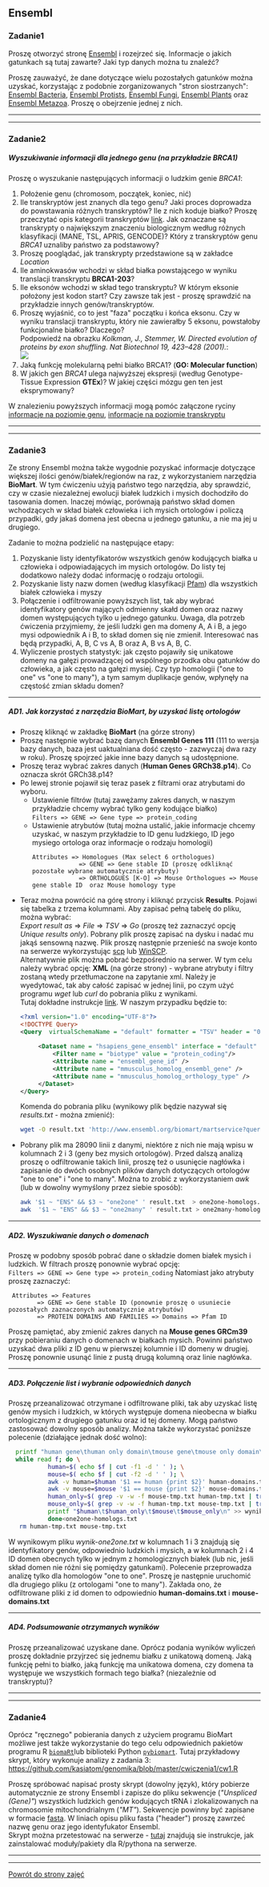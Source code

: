 ## Ensembl  

### Zadanie1 
Proszę otworzyć stronę [Ensembl](https://www.ensembl.org/index.html) i rozejrzeć się. Informacje o jakich gatunkach są tutaj zawarte? 
Jaki typ danych można tu znaleźć? 
  
Proszę zauważyć, że dane dotyczące wielu pozostałych gatunków można uzyskać, korzystając z podobnie zorganizowanych "stron siostrzanych":
 [Ensembl Bacteria](http://bacteria.ensembl.org/index.html), [Ensembl Protists](http://protists.ensembl.org/index.html), 
 [Ensembl Fungi](http://fungi.ensembl.org/index.html), [Ensembl Plants](http://plants.ensembl.org/index.html) oraz 
 [Ensembl Metazoa](http://metazoa.ensembl.org/index.html). Proszę o obejrzenie jednej z nich.    

***
***

### Zadanie2 
##### Wyszukiwanie informacji dla jednego genu (na przykładzie *BRCA1*)
Proszę o wyszukanie następujących informacji o ludzkim genie *BRCA1*:  
 1. Położenie genu (chromosom, początek, koniec, nić)  
 2. Ile transkryptów jest znanych dla tego genu? Jaki proces doprowadza do powstawania różnych transkryptów? 
 Ile z nich koduje białko? Proszę przeczytać opis kategorii transkryptów
  [link](https://www.ensembl.org/info/genome/genebuild/transcript_quality_tags.html#tsl). Jak oznaczane są transkrypty o 
  największym znaczeniu biologicznym według różnych klasyfikacji (MANE, TSL, APRIS, GENCODE)? Który z transkryptów genu *BRCA1* uznaliby
   państwo za podstawowy?
 3. Proszę pooglądać, jak transkrypty przedstawione są w zakładce *Location*   
 4. Ile aminokwasów wchodzi w skład białka powstającego w wyniku translacji transkryptu **BRCA1-203**?
 5. Ile eksonów wchodzi w skład tego transkryptu? W którym eksonie położony jest kodon start? Czy zawsze tak jest - 
 proszę sprawdzić na przykładzie innych genów/transkryptów.  
 6. Proszę wyjaśnić, co to jest "faza" początku i końca eksonu. Czy w wyniku translacji transkryptu, który nie zawierałby 5 eksonu, 
 powstałoby funkcjonalne białko? Dlaczego?   
  Podpowiedź na obrazku *Kolkman, J., Stemmer, W. Directed evolution of proteins by exon shuffling. Nat Biotechnol 19, 423–428 (2001).*:    
   ![](faza-eksonow.png)
 7. Jaką funkcję molekularną pełni białko BRCA1? (**GO: Molecular function**)
 8. W jakich gen *BRCA1* ulega najwyższej ekspresji (według Genotype-Tissue Expression **GTEx**)? W jakiej części mózgu gen ten jest eksprymowany?

W znalezieniu powyższych informacji mogą pomóc załączone ryciny [informacje na poziomie genu](https://github.com/genomika-2020/genomika/blob/master/cwiczenia1/gene-level.png), [informacje na poziomie transkryptu](https://github.com/genomika-2020/genomika/blob/master/cwiczenia1/transcript-level.png)  
  
***
***
  
 ### Zadanie3
Ze strony Ensembl można także wygodnie pozyskać informacje dotyczące większej ilości genów/białek/regionów na raz, z 
wykorzystaniem narzędzia **BioMart**. W tym ćwiczeniu użyją państwo tego narzędzia, aby sprawdzić, czy w czasie niezależnej 
ewolucji białek ludzkich i mysich dochodziło do tasowania domen. Inaczej mówiąc, porównają państwo skład domen wchodzących w skład 
białek człowieka i ich mysich ortologów i policzą przypadki, gdy jakaś domena jest obecna u jednego gatunku, a nie ma jej u drugiego.    
  
 Zadanie to można podzielić na następujące etapy:  
  1. Pozyskanie listy identyfikatorów wszystkich genów kodujących białka u człowieka i odpowiadających im mysich ortologów. 
  Do listy tej dodatkowo należy dodać informację o rodzaju ortologii.  
  2. Pozyskanie listy nazw domen (według klasyfikacji [Pfam](https://pfam.xfam.org/)) dla wszystkich białek człowieka i myszy
  3. Połączenie i odfiltrowanie powyższych list, tak aby wybrać identyfikatory genów mających odmienny skałd domen oraz nazwy domen 
  występujących tylko u jednego gatunku. Uwaga, dla potrzeb ćwiczenia przyjmiemy, że jeśli ludzki gen ma domeny A, A i B, 
  a jego mysi odpowiednik A i B, to skład domen się nie zmienił. Interesować nas będą przypadki, 
   A, B, C vs A, B oraz A, B vs A, B, C.   
  4. Wyliczenie prostych statystyk: jak często pojawiły się unikatowe domeny na gałęzi prowadzącej od wspólnego przodka 
  obu gatunków do człowieka, a jak często na gałęzi mysiej. Czy typ homologii ("one to one" vs "one to many"), 
  a tym samym duplikacje genów, wpłynęły na częstość zmian składu domen? 

***

##### AD1. Jak korzystać z narzędzia BioMart, by uzyskać listę ortologów
 * Proszę kliknąć w zakładkę **BioMart** (na górze strony) 
 * Proszę następnie wybrać bazę danych **Ensembl Genes 111** (111 to wersja bazy danych, baza jest uaktualniana dość często -
  zazwyczaj dwa razy w roku). Proszę spojrzeć jakie inne bazy danych są udostępnione.    
 * Proszę teraz wybrać zakres danych (**Human Genes GRCh38.p14**). Co oznacza skrót GRCh38.p14? 
 * Po lewej stronie pojawił się teraz pasek z filtrami oraz atrybutami do wyboru.
   * Ustawienie filtrów (tutaj zawężamy zakres danych, w naszym przykładzie chcemy wybrać tylko geny kodujące białko)  
    `Filters => GENE => Gene type => protein_coding`   
   * Ustawienie atrybutów (tutaj można ustalić, jakie informacje chcemy uzyskać, w naszym przykładzie to ID genu ludzkiego, 
   ID jego mysiego ortologa oraz informacje o rodzaju homologii)  
      ```
      Attributes => Homologues (Max select 6 orthologues)   
                   => GENE => Gene stable ID (proszę odkliknąć pozostałe wybrane automatycznie atrybuty)  
                   => ORTHOLOGUES [K-O] => Mouse Orthologues => Mouse gene stable ID  oraz Mouse homology type
      ```
 * Teraz można powrócić na górę strony i kliknąć przycisk **Results**. Pojawi się tabelka z trzema kolumnami. Aby zapisać pełną tabelę do 
 pliku, można wybrać:  
 *Export result as* => *File* => *TSV* => *Go* (proszę też zaznaczyć opcję *Unique results only*). Pobrany plik proszę zapisać na dysku i 
 nadać mu jakąś sensowną nazwę. Plik proszę następnie przenieść na swoje konto na serwerze wykorzystując [scp](https://github.com/genomika-2020/genomika/blob/master/README.md#przenoszenie-plików-na-serwer) lub
  [WinSCP](https://github.com/genomika-2020/genomika/blob/master/README.md#przenoszenie-plików-na-serwer).    
  Alternatywnie plik można pobrać bezpośrednio na serwer. W tym celu należy wybrać opcję: **XML** (na górze strony) -
   wybrane atrybuty i filtry zostaną wtedy przetłumaczone na zapytanie xml.
    Należy je wyedytować, tak aby całość zapisać w jednej linii, po czym użyć programu *wget* lub *curl* do 
   pobrania pliku z wynikami.  
   Tutaj dokładne instrukcje [link](https://www.ensembl.org/info/data/biomart/biomart_restful.html). 
   W naszym przypadku będzie to:
   ```xml
   <?xml version="1.0" encoding="UTF-8"?>
   <!DOCTYPE Query>
   <Query  virtualSchemaName = "default" formatter = "TSV" header = "0" uniqueRows = "0" count = "" datasetConfigVersion = "0.6" >
			
	    <Dataset name = "hsapiens_gene_ensembl" interface = "default" >
		    <Filter name = "biotype" value = "protein_coding"/>
		    <Attribute name = "ensembl_gene_id" />
		    <Attribute name = "mmusculus_homolog_ensembl_gene" />
		    <Attribute name = "mmusculus_homolog_orthology_type" />
	    </Dataset>
   </Query>
   ```  
   Komenda do pobrania pliku (wynikowy plik będzie nazywał się *results.txt* - można zmienić):
    ```bash
    wget -O result.txt 'http://www.ensembl.org/biomart/martservice?query=<?xml version="1.0" encoding="UTF-8"?><!DOCTYPE Query><Query  virtualSchemaName = "default" formatter = "TSV" header = "0" uniqueRows = "0" count = "" datasetConfigVersion = "0.6" > <Dataset name = "hsapiens_gene_ensembl" interface = "default" ><Filter name = "biotype" value = "protein_coding"/><Attribute name = "ensembl_gene_id" /><Attribute name = "mmusculus_homolog_ensembl_gene" /><Attribute name = "mmusculus_homolog_orthology_type" /></Dataset></Query>'
   ```
 *  Pobrany plik ma 28090 linii z danymi, niektóre z nich nie mają wpisu w kolumnach 2 i 3 (geny bez mysich ortologów).
  Przed dalszą analizą proszę o odfiltrowanie takich linii, proszę też o usunięcie nagłówka i zapisanie do dwóch osobnych plików danych dotyczących 
  ortologów "one to one" i "one to many". Można to zrobić z wykorzystaniem *awk* (lub w dowolny wymyślony przez siebie sposób):  
    ```bash
    awk '$1 ~ "ENS" && $3 ~ "one2one" ' result.txt  > one2one-homologs.txt     ##kolumna pierwsza zawiera tekst "ENS" i kolumna 3 zawiera tekst "one2one" 
    awk  '$1 ~ "ENS" && $3 ~ "one2many" ' result.txt > one2many-homologs.txt   ##kolumna pierwsza zawiera tekst "ENS" i kolumna 3 zawiera tekst "one2many" 
    ```
***

 ##### AD2. Wyszukiwanie danych o domenach
 Proszę w podobny sposób pobrać dane o składzie domen białek mysich i ludzkich. 
 W filtrach proszę ponownie wybrać opcję:  
  `Filters => GENE => Gene type => protein_coding`
 Natomiast jako atrybuty proszę zaznaczyć:  
 ```
  Attributes => Features
         => GENE => Gene stable ID (ponownie proszę o usuniecie pozostałych zaznaczonych automatycznie atrybutów)
         => PROTEIN DOMAINS AND FAMILIES => Domains => Pfam ID 
``` 
Proszę pamiętać, aby zmienić zakres danych na **Mouse genes GRCm39** 
przy pobieraniu danych o domenach w białkach mysich. Powinni państwo uzyskać dwa pliki z ID genu w pierwszej kolumnie i ID domeny w drugiej.
Proszę ponownie usunąć linie z pustą drugą kolumną oraz linie nagłówka. 

***  
  ##### AD3. Połączenie list i wybranie odpowiednich danych
   Proszę przeanalizować otrzymane i odfiltrowane pliki, tak aby uzyskać listę genów mysich i ludzkich,
   w których występuje domena nieobecna w białku ortologicznym z drugiego gatunku oraz id tej domeny.
    Mogą państwo zastosować dowolny sposób analizy.
   Można także wykorzystać poniższe polecenie (działające jednak dość wolno):
   ```bash
     printf "human gene\thuman only domain\tmouse gene\tmouse only domain\n" >> wynik-one2one.txt
     while read f; do \
              human=$( echo $f | cut -f1 -d ' ' ); \
              mouse=$( echo $f | cut -f2 -d ' ' ); \
              awk -v human=$human '$1 == human {print $2}' human-domains.txt | sort | uniq > human-tmp.txt ; \
              awk -v mouse=$mouse '$1 == mouse {print $2}' mouse-domains.txt | sort | uniq > mouse-tmp.txt; \
              human_only=$( grep -v -w -f mouse-tmp.txt human-tmp.txt | tr '\n' ';' | sed 's/;$//' ); \
              mouse_only=$( grep -v -w -f human-tmp.txt mouse-tmp.txt | tr '\n' ';' | sed 's/;$//' ); \
              printf "$human\t$human_only\t$mouse\t$mouse_only\n" >> wynik-one2one.txt;\
              done<one2one-homologs.txt
      rm human-tmp.txt mouse-tmp.txt
```
  
  W wynikowym pliku *wynik-one2one.txt* w kolumnach 1 i 3 znajdują się identyfikatory genów, odpowiednio ludzkich i mysich, a w
  kolumnach 2 i 4 ID domen obecnych tylko w jednym z homologicznych białek (lub nic, jeśli skład domen nie różni się pomiędzy gatunkami). 
  Polecenie przeprowadza analizę tylko dla homologów "one to one". Proszę je następnie uruchomić dla drugiego pliku
  (z ortologami "one to many").
  Zakłada ono, że odfiltrowane pliki z id domen to odpowiednio **human-domains.txt** i **mouse-domains.txt**  
  
***    
  ##### AD4. Podsumowanie otrzymanych wyników
   Proszę przeanalizować uzyskane dane. Oprócz podania wyników wyliczeń proszę dokładnie przyjrzeć się jednemu białku z unikatową domeną.
   Jaką funkcję pełni to białko, jaką funkcję ma unikatowa domena, czy domena ta występuje we wszystkich formach tego białka?
    (niezależnie od transkryptu)?     

****  
****  

 ### Zadanie4  
 Oprócz "ręcznego" pobierania danych z użyciem programu BioMart możliwe jest także wykorzystanie do tego celu odpowiednich pakietów programu R [`biomaRt`](https://bioconductor.org/packages/release/bioc/vignettes/biomaRt/inst/doc/accessing_ensembl.html )lub biblioteki Python [`pybiomart`](https://jrderuiter.github.io/pybiomart/). Tutaj przykładowy skrypt, który wykonuje analizy z zadania 3: https://github.com/kasiatom/genomika/blob/master/cwiczenia1/cw1.R
 
 Proszę spróbować napisać prosty skrypt (dowolny język), który pobierze automatycznie ze strony Ensembl i zapisze do pliku sekwencje (*"Unspliced (Gene)"*) wszystkich ludzkich genów kodujących tRNA i zlokalizowanych na chromosomie mitochondrialnym (*"MT"*). Sekwencje powinny być zapisane w formacie [fasta](https://pl.wikipedia.org/wiki/FASTA_format). W liniach opisu pliku fasta ("header") proszę zawrzeć nazwę genu oraz jego identyfukator Ensembl.   
 Skrypt można przetestować na serwerze - [tutaj](https://github.com/kasiatom/genomika/blob/master/cwiczenia1/install.md) znajdują sie instrukcje, jak zainstalować moduły/pakiety dla R/pythona na serwerze.


 ***
 ***
[Powrót do strony zajęć](https://github.com/genomika-2020/genomika/blob/master/README.md)
